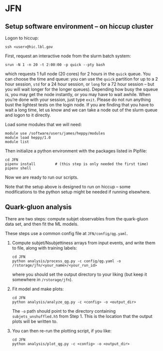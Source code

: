 # JFN

## Setup software environment – on hiccup cluster
Logon to hiccup:
```
ssh <user>@hic.lbl.gov
```

First, request an interactive node from the slurm batch system:
   ```
   srun -N 1 -n 20 -t 2:00:00 -p quick --pty bash
   ``` 
   which requests 1 full node (20 cores) for 2 hours in the `quick` queue. You can choose the time and queue: you can use the `quick` partition for up to a 2 hour session, `std` for a 24 hour session, or `long` for a 72 hour session – but you will wait longer for the longer queues). 
Depending how busy the squeue is, you may get the node instantly, or you may have to wait awhile.
When you’re done with your session, just type `exit`.
Please do not run anything bust the lightest tests on the login node. If you are finding that you have to wait a long time, let us know and we can take a node out of the slurm queue and logon to it directly.

Load some modules that we will need:
```
module use /software/users/james/heppy/modules
module load heppy/1.0
module list
```

Then initialize a python environment with the packages listed in Pipfile:
```
cd JFN
pipenv install         # (this step is only needed the first time)
pipenv shell
```

Now we are ready to run our scripts.

Note that the setup above is designed to run on hiccup – some modifications to the python setup might be needed if running elsewhere. 

## Quark-gluon analysis

There are two steps: compute subjet observables from the quark-gluon data set, and then fit the ML models.

These steps use a common config file at `JFN/config/qg.yaml`.

1. Compute subjet/Nsubjettiness arrays from input events, and write them to file, along with training labels: 
   ```
   cd JFN
   python analysis/process_qg.py -c config/qg.yaml -o /rstorage/jfn/<your_name>/<your_run_id>
   ```
   where you should set the output directory to your liking (but keep it somewhere in `/rstorage/jfn`).

2. Fit model and make plots:
   ```
   cd JFN
   python analysis/analyze_qg.py -c <config> -o <output_dir>
   ```
   The `-o` path should point to the directory containing `subjets_unshuffled.h5` from Step 1. This is the location that the output plots will be written to. 

3. You can then re-run the plotting script, if you like:
   ```
   cd JFN
   python analysis/plot_qg.py -c <config> -o <output_dir>
   ```

